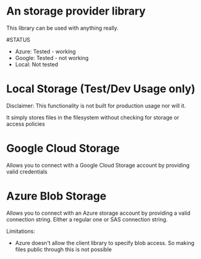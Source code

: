 # An storage provider library

This library can be used with anything really.

#STATUS

- Azure: Tested - working
- Google: Tested - not working
- Local: Not tested

# Local Storage (Test/Dev Usage only)

Disclaimer: This functionality is not built for production usage nor will it.

It simply stores files in the filesystem without checking for storage or access policies

# Google Cloud Storage

Allows you to connect with a Google Cloud Storage account by providing valid credentials

# Azure Blob Storage

Allows you to connect with an Azure storage account by providing a valid connection string.
Either a regular one or SAS connection string.

Limitations:

- Azure doesn't allow the client library to specify blob access. So making files public through this is not possible
